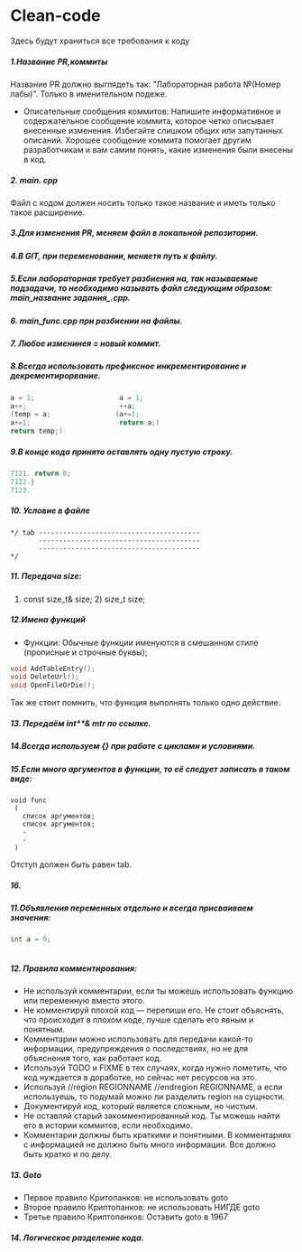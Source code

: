 # Clean-code
Здесь будут храниться все требования к коду


##### 1.Название PR,коммиты
Название PR должно выглядеть так: "Лабораторная работа №(Номер лабы)". Только в именительном подеже.
* Описательные сообщения коммитов: Напишите информативное и содержательное сообщение коммита, которое четко описывает внесенные изменения. Избегайте слишком общих или запутанных описаний. Хорошее сообщение коммита помогает другим разработчикам и вам самим понять, какие изменения были внесены в код.
 ##### 2. main. cpp
   Файл с кодом должен носить только такое название и иметь только такое расширение.
 ##### 3.Для изменения PR, меняем файл в локальной репозитории.
 ##### 4.В GIT, при переменовании, меняетя путь к файлу.
 ##### 5.Если лабораторная требует разбиения на, так называемые подзадачи, то необходимо называть файл следующим образом: main_название задания_.cpp.
 ##### 6. main_func.cpp при разбиении на файлы.
 ##### 7. Любое изменинея = новый коммит.
 ##### 8.Всегда использовать префиксное инкрементирование и декрементирорвание.
 ```c++
a = 1;                     a = 1;
a++;                       ++a;
(temp = a;                (a+=1;                          
a+=1;                      return a;)
return temp;)                        
```
 ##### 9.В конце кода принято оставлять одну пустую строку.
  ```c++
 7121. return 0;
 7122.}
 7123.

```
 ##### 10. Условие в файле
```
*/ tab ----------------------------------------
       ----------------------------------------
       ----------------------------------------
*/
```
 ##### 11. Передача size:
 1) const size_t& size;   2) size_t size;
 ##### 12.Имена функций
  * Функции: Обычные функции именуются в смешанном стиле (прописные и строчные буквы); 
 ```c++
 void AddTableEntry();
 void DeleteUrl();
 void OpenFileOrDie();
 
```
Так же стоит помнить, что функция выполнять только одно действие.
##### 13. Передаём int**& mtr по ссылке.
##### 14.Всегда используем {} при работе с циклами и условиями.
##### 15.Если много аргументов в функции, то её следует записать в таком виде:
```с++
void func
 (
   список аргументов;
   список аргументов;
   -
   -
 )
```
Отступ должен быть равен tab.
##### 16.
 ##### 11.Объявления переменных отдельно и всегда присваиваем значения: 
```c++
int a = 0;
 
```
 ##### 12. Правила комментирования:
 
  * Не используй комментарии, если ты можешь использовать функцию или переменную вместо этого.
  * Не комментируй плохой код — перепиши его. Не стоит объяснять, что происходит в плохом коде, лучше сделать его явным и понятным.
  * Комментарии можно использовать для передачи какой-то информации, предупреждения о последствиях, но не для объяснения того, как работает код.
  * Используй TODO и FIXME в тех случаях, когда нужно пометить, что код нуждается в доработке, но сейчас нет ресурсов на это.
  * Используй //region REGIONNAME //endregion REGIONNAME, а если используешь, то подумай можно ли разделить region на сущности.
  * Документируй код, который является сложным, но чистым.
  * Не оставляй старый закомментированный код. Ты можешь найти его в истории коммитов, если необходимо.
  * Комментарии должны быть краткими и понятными. В комментариях с информацией не должно быть много информации. Все должно быть кратко и по делу.
##### 13. Goto
  * Первое правило Критопанков: не использовать goto
  * Второе правило Криптопанков: не использовать НИГДЕ goto
  * Третье правило Криптопанков: Оставить goto в 1967
##### 14. Логическое разделение кода.



